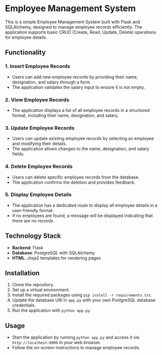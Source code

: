 # Employee Management System

This is a simple Employee Management System built with Flask and SQLAlchemy, designed to manage employee records efficiently. The application supports basic CRUD (Create, Read, Update, Delete) operations for employee details.

## Functionality

### 1. **Insert Employee Records**
- Users can add new employee records by providing their name, designation, and salary through a form.
- The application validates the salary input to ensure it is not empty.

### 2. **View Employee Records**
- The application displays a list of all employee records in a structured format, including their name, designation, and salary.

### 3. **Update Employee Records**
- Users can update existing employee records by selecting an employee and modifying their details.
- The application allows changes to the name, designation, and salary fields.

### 4. **Delete Employee Records**
- Users can delete specific employee records from the database.
- The application confirms the deletion and provides feedback.

### 5. **Display Employee Details**
- The application has a dedicated route to display all employee details in a user-friendly format.
- If no employees are found, a message will be displayed indicating that there are no records.

## Technology Stack
- **Backend**: Flask
- **Database**: PostgreSQL with SQLAlchemy
- **HTML**: Jinja2 templates for rendering pages

## Installation
1. Clone the repository.
2. Set up a virtual environment.
3. Install the required packages using `pip install -r requirements.txt`.
4. Update the database URI in `app.py` with your own PostgreSQL database credentials.
5. Run the application with `python app.py`.

## Usage
- Start the application by running `python app.py` and access it via `http://localhost:8000` in your web browser.
- Follow the on-screen instructions to manage employee records.
